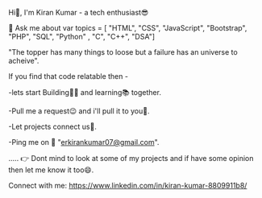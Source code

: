 Hi👋, I'm Kiran Kumar - a tech enthusiast😎

💬 Ask me about var topics = [ "HTML", "CSS", "JavaScript", "Bootstrap", "PHP", "SQL", "Python" , "C", "C++", "DSA"]

"The topper has many things to loose but a failure has an universe to acheive".

If you find that code relatable then -

-lets start Building👷‍♂️ and learning📚 together.

-Pull me a request😉 and i'll pull it to you🤗.

-Let projects connect us🤞.

-Ping me on 📧 "erkirankumar07@gmail.com".

..... 👉 Dont mind to look at some of my projects and if have some opinion then let me know it too😄.

Connect with me:
https://www.linkedin.com/in/kiran-kumar-8809911b8/

